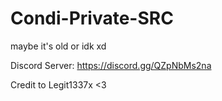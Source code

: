 # Condi-Private-SRC
maybe it's old or idk xd

Discord Server: https://discord.gg/QZpNbMs2na

Credit to Legit1337x <3
